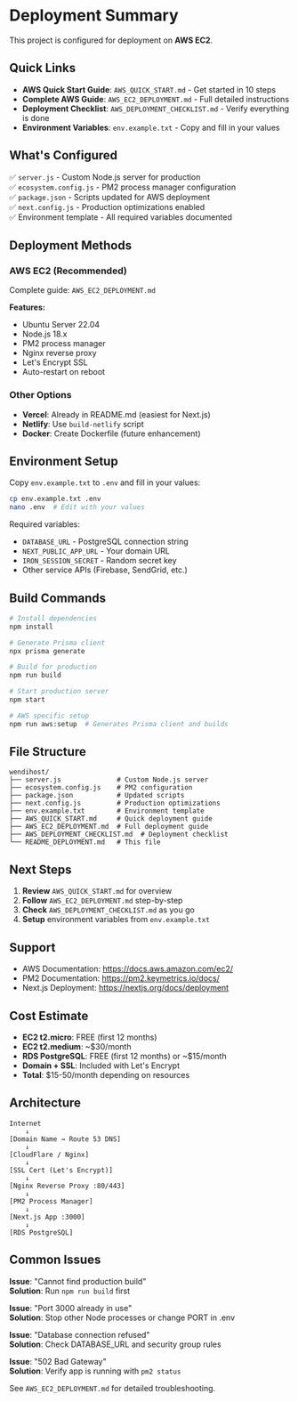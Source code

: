 # Deployment Summary

This project is configured for deployment on **AWS EC2**.

## Quick Links

- **AWS Quick Start Guide**: `AWS_QUICK_START.md` - Get started in 10 steps
- **Complete AWS Guide**: `AWS_EC2_DEPLOYMENT.md` - Full detailed instructions
- **Deployment Checklist**: `AWS_DEPLOYMENT_CHECKLIST.md` - Verify everything is done
- **Environment Variables**: `env.example.txt` - Copy and fill in your values

## What's Configured

✅ `server.js` - Custom Node.js server for production  
✅ `ecosystem.config.js` - PM2 process manager configuration  
✅ `package.json` - Scripts updated for AWS deployment  
✅ `next.config.js` - Production optimizations enabled  
✅ Environment template - All required variables documented  

## Deployment Methods

### AWS EC2 (Recommended)
Complete guide: `AWS_EC2_DEPLOYMENT.md`

**Features:**
- Ubuntu Server 22.04
- Node.js 18.x
- PM2 process manager
- Nginx reverse proxy
- Let's Encrypt SSL
- Auto-restart on reboot

### Other Options
- **Vercel**: Already in README.md (easiest for Next.js)
- **Netlify**: Use `build-netlify` script
- **Docker**: Create Dockerfile (future enhancement)

## Environment Setup

Copy `env.example.txt` to `.env` and fill in your values:

```bash
cp env.example.txt .env
nano .env  # Edit with your values
```

Required variables:
- `DATABASE_URL` - PostgreSQL connection string
- `NEXT_PUBLIC_APP_URL` - Your domain URL
- `IRON_SESSION_SECRET` - Random secret key
- Other service APIs (Firebase, SendGrid, etc.)

## Build Commands

```bash
# Install dependencies
npm install

# Generate Prisma client
npx prisma generate

# Build for production
npm run build

# Start production server
npm start

# AWS specific setup
npm run aws:setup  # Generates Prisma client and builds
```

## File Structure

```
wendihost/
├── server.js              # Custom Node.js server
├── ecosystem.config.js    # PM2 configuration
├── package.json           # Updated scripts
├── next.config.js         # Production optimizations
├── env.example.txt        # Environment template
├── AWS_QUICK_START.md     # Quick deployment guide
├── AWS_EC2_DEPLOYMENT.md  # Full deployment guide
├── AWS_DEPLOYMENT_CHECKLIST.md  # Deployment checklist
└── README_DEPLOYMENT.md   # This file
```

## Next Steps

1. **Review** `AWS_QUICK_START.md` for overview
2. **Follow** `AWS_EC2_DEPLOYMENT.md` step-by-step
3. **Check** `AWS_DEPLOYMENT_CHECKLIST.md` as you go
4. **Setup** environment variables from `env.example.txt`

## Support

- AWS Documentation: https://docs.aws.amazon.com/ec2/
- PM2 Documentation: https://pm2.keymetrics.io/docs/
- Next.js Deployment: https://nextjs.org/docs/deployment

## Cost Estimate

- **EC2 t2.micro**: FREE (first 12 months)
- **EC2 t2.medium**: ~$30/month
- **RDS PostgreSQL**: FREE (first 12 months) or ~$15/month
- **Domain + SSL**: Included with Let's Encrypt
- **Total**: $15-50/month depending on resources

## Architecture

```
Internet
    ↓
[Domain Name → Route 53 DNS]
    ↓
[CloudFlare / Nginx]
    ↓
[SSL Cert (Let's Encrypt)]
    ↓
[Nginx Reverse Proxy :80/443]
    ↓
[PM2 Process Manager]
    ↓
[Next.js App :3000]
    ↓
[RDS PostgreSQL]
```

## Common Issues

**Issue**: "Cannot find production build"  
**Solution**: Run `npm run build` first

**Issue**: "Port 3000 already in use"  
**Solution**: Stop other Node processes or change PORT in .env

**Issue**: "Database connection refused"  
**Solution**: Check DATABASE_URL and security group rules

**Issue**: "502 Bad Gateway"  
**Solution**: Verify app is running with `pm2 status`

See `AWS_EC2_DEPLOYMENT.md` for detailed troubleshooting.

